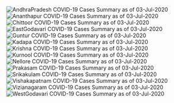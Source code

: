 
<img src="https://deepuhub.github.io/COVID-19/GraphsGenerated/03-Jul-2020/Last24Hrs_AndhraPradesh_03-Jul-2020.jpg" alt="AndhraPradesh COVID-19 Cases Summary as of 03-Jul-2020">
 <br>
<img src="https://deepuhub.github.io/COVID-19/GraphsGenerated/03-Jul-2020/Last24Hrs_Ananthapur_03-Jul-2020.jpg" alt="Ananthapur COVID-19 Cases Summary as of 03-Jul-2020">
 <br>
<img src="https://deepuhub.github.io/COVID-19/GraphsGenerated/03-Jul-2020/Last24Hrs_Chittoor_03-Jul-2020.jpg" alt="Chittoor COVID-19 Cases Summary as of 03-Jul-2020">
 <br>
<img src="https://deepuhub.github.io/COVID-19/GraphsGenerated/03-Jul-2020/Last24Hrs_EastGodavari_03-Jul-2020.jpg" alt="EastGodavari COVID-19 Cases Summary as of 03-Jul-2020">
 <br>
<img src="https://deepuhub.github.io/COVID-19/GraphsGenerated/03-Jul-2020/Last24Hrs_Guntur_03-Jul-2020.jpg" alt="Guntur COVID-19 Cases Summary as of 03-Jul-2020">
 <br>
<img src="https://deepuhub.github.io/COVID-19/GraphsGenerated/03-Jul-2020/Last24Hrs_Kadapa_03-Jul-2020.jpg" alt="Kadapa COVID-19 Cases Summary as of 03-Jul-2020">
 <br>
<img src="https://deepuhub.github.io/COVID-19/GraphsGenerated/03-Jul-2020/Last24Hrs_Krishna_03-Jul-2020.jpg" alt="Krishna COVID-19 Cases Summary as of 03-Jul-2020">
 <br>
<img src="https://deepuhub.github.io/COVID-19/GraphsGenerated/03-Jul-2020/Last24Hrs_Kurnool_03-Jul-2020.jpg" alt="Kurnool COVID-19 Cases Summary as of 03-Jul-2020">
 <br>
<img src="https://deepuhub.github.io/COVID-19/GraphsGenerated/03-Jul-2020/Last24Hrs_Nellore_03-Jul-2020.jpg" alt="Nellore COVID-19 Cases Summary as of 03-Jul-2020">
 <br>
<img src="https://deepuhub.github.io/COVID-19/GraphsGenerated/03-Jul-2020/Last24Hrs_Prakasam_03-Jul-2020.jpg" alt="Prakasam COVID-19 Cases Summary as of 03-Jul-2020">
 <br>
<img src="https://deepuhub.github.io/COVID-19/GraphsGenerated/03-Jul-2020/Last24Hrs_Srikakulam_03-Jul-2020.jpg" alt="Srikakulam COVID-19 Cases Summary as of 03-Jul-2020">
 <br>
<img src="https://deepuhub.github.io/COVID-19/GraphsGenerated/03-Jul-2020/Last24Hrs_Vishakapatnam_03-Jul-2020.jpg" alt="Vishakapatnam COVID-19 Cases Summary as of 03-Jul-2020">
 <br>
<img src="https://deepuhub.github.io/COVID-19/GraphsGenerated/03-Jul-2020/Last24Hrs_Vizianagaram_03-Jul-2020.jpg" alt="Vizianagaram COVID-19 Cases Summary as of 03-Jul-2020">
 <br>
<img src="https://deepuhub.github.io/COVID-19/GraphsGenerated/03-Jul-2020/Last24Hrs_WestGodavari_03-Jul-2020.jpg" alt="WestGodavari COVID-19 Cases Summary as of 03-Jul-2020">
 <br> 